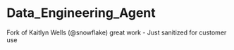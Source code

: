 # Data_Engineering_Agent
Fork of Kaitlyn Wells (@snowflake) great work - Just sanitized for customer use
